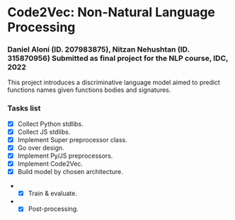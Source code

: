 # Code2Vec: Non-Natural Language Processing

### Daniel Aloni (ID. 207983875), Nitzan Nehushtan (ID. 315870956) Submitted as final project for the NLP course, IDC, 2022

This project introduces a discriminative language model aimed to predict functions names given functions bodies and signatures.

<Add link to paper>

### Tasks list
- [x] Collect Python stdlibs.
- [x] Collect JS stdlibs.
- [x] Implement Super preprocessor class.
- [x] Go over design.
- [x] Implement Py/JS preprocessors.
- [x] Implement Code2Vec.
- [x] Build model by chosen architecture.
- - [x] Train & evaluate.
- - [x] Post-processing.